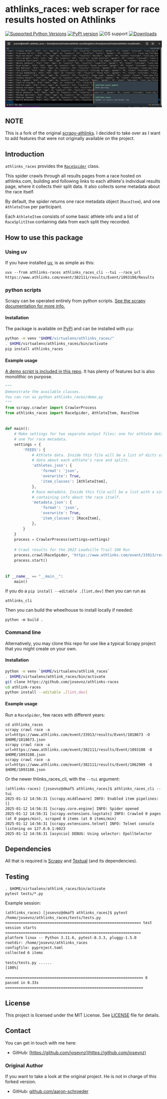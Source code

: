 # athlinks_races: web scraper for race results hosted on Athlinks

[![Supported Python Versions](https://img.shields.io/pypi/pyversions/athlinks-races/0.0.5)](https://pypi.org/project/athlinks-races/)
[![PyPI version](https://badge.fury.io/py/athlinks-races.svg)](https://badge.fury.io/py/athlinks-races)
![OS support](https://img.shields.io/badge/Linux-red)
[![Downloads](https://static.pepy.tech/badge/athlinks-races)](https://pepy.tech/project/athlinks-races)

![Screenshot of athlinks_races_cli --tui](athlinks_capture_screenshot.png)

## NOTE

This is a fork of the original [scrapy-athlinks](https://github.com/josevnz/scrapy-athlinks). I decided to take over 
as I want to add features that were not originally available on the project.


## Introduction


`athlinks_races` provides the [`RaceSpider`](athlinks_races/spiders/race.py) class.

This spider crawls through all results pages from a race hosted on athlinks.com,
building and following links to each athlete's individual results page, where it
collects their split data. It also collects some metadata about the race itself.

By default, the spider returns one race metadata object (`RaceItem`), and one `AthleteItem` per participant.

Each `AthleteItem` consists of some basic athlete info and a list of `RaceSplitItem` containing data from each 
split they recorded.

## How to use this package

### Using uv

If you have installed [uv](https://docs.astral.sh/uv/), is as simple as this:

```shell
uvx --from athlinks-races athlinks_races_cli --tui --race_url https://www.athlinks.com/event/382111/results/Event/1093108/Results
```

### python scripts

Scrapy can be operated entirely from python scripts.
[See the scrapy documentation for more info.](https://docs.scrapy.org/en/latest/topics/practices.html#run-scrapy-from-a-script)

#### Installation

The package is available on [PyPi](https://pypi.org/project/athlinks-races) and can be installed with `pip`:

```sh
python -m venv "$HOME/virtualenv/athlinks_races/"
. $HOME/virtualenv/athlinks_races/bin/activate
pip install athlinks_races
```

#### Example usage

[A demo script is included in this repo](athlinks_races/demo.py). It has plenty of features but is also monolithic on purpose.

```python
"""
Demonstrate the available classes.
You can run as python athlinks_races/demo.py
"""
from scrapy.crawler import CrawlerProcess
from athlinks_races import RaceSpider, AthleteItem, RaceItem


def main():
    # Make settings for two separate output files: one for athlete data,
    # one for race metadata.
    settings = {
        'FEEDS': {
            # Athlete data. Inside this file will be a list of dicts containing
            # data about each athlete's race and splits.
            'athletes.json': {
                'format': 'json',
                'overwrite': True,
                'item_classes': [AthleteItem],
            },
            # Race metadata. Inside this file will be a list with a single dict
            # containing info about the race itself.
            'metadata.json': {
                'format': 'json',
                'overwrite': True,
                'item_classes': [RaceItem],
            },
        }
    }
    process = CrawlerProcess(settings=settings)

    # Crawl results for the 2022 Leadville Trail 100 Run
    process.crawl(RaceSpider, 'https://www.athlinks.com/event/33913/results/Event/1018673/')
    process.start()


if __name__ == "__main__":
    main()
```

If you do a ```pip install --editable .[lint,dev]``` then you can run as

```shell
athlinks_cli
```

Then you can build the wheelhouse to install locally if needed:

```shell
python -m build .
```

### Command line

Alternatively, you may clone this repo for use like a typical Scrapy project
that you might create on your own.

#### Installation

```sh
python -m venv `$HOME/virtualenv/athlink_races`
. $HOME/virtualenv/athlink_races/bin/activate
git clone https://github.com/josevnz/athlinks-races
cd athlink-races
python install --editable .[lint,dev]
```

#### Example usage

Run a `RaceSpider`, few races with different years:

```shell
cd athlinks_races
scrapy crawl race -a url=https://www.athlinks.com/event/33913/results/Event/1018673 -O $HOME/1018673.json
scrapy crawl race -a url=https://www.athlinks.com/event/382111/results/Event/1093108 -O $HOME/1093108.json
scrapy crawl race -a url=https://www.athlinks.com/event/382111/results/Event/1062909 -O $HOME/1093108.json
```

Or the newer thlinks_races_cli, with the `--tui` argument:

```shell
(athlinks-races) [josevnz@dmaf5 athlinks_races]$ athlinks_races_cli --tui
2025-01-12 14:56:31 [scrapy.middleware] INFO: Enabled item pipelines:
[]
2025-01-12 14:56:31 [scrapy.core.engine] INFO: Spider opened
2025-01-12 14:56:31 [scrapy.extensions.logstats] INFO: Crawled 0 pages (at 0 pages/min), scraped 0 items (at 0 items/min)
2025-01-12 14:56:31 [scrapy.extensions.telnet] INFO: Telnet console listening on 127.0.0.1:6023
2025-01-12 14:56:31 [asyncio] DEBUG: Using selector: EpollSelector

```

## Dependencies

All that is required is [Scrapy](https://scrapy.org/) and [Textual](https://github.com/Textualize/textual) (and its dependencies).

## Testing

```shell
. $HOME/virtualenv/athlink_races/bin/activate
pytest tests/*.py
```

Example session:

```shell
(athlinks_races) [josevnz@dmaf5 athlinks_races]$ pytest /home/josevnz/athlinks_races/tests/tests.py
============================================================= test session starts =============================================================
platform linux -- Python 3.11.6, pytest-8.3.3, pluggy-1.5.0
rootdir: /home/josevnz/athlinks_races
configfile: pyproject.toml
collected 6 items                                                                                                                             

tests/tests.py ......                                                                                                                   [100%]

============================================================== 6 passed in 0.33s ==============================================================

```

## License

This project is licensed under the MIT License. See [LICENSE](LICENSE) file for details.

## Contact

You can get in touch with me here:

- GitHub: [https://github.com/josevnz](https://github.com/josevnz)

### Original Author

If you want to take a look at the original project. He is not in charge of this forked version.

- GitHub: [github.com/aaron-schroeder](https://github.com/aaron-schroeder)
